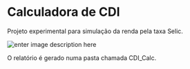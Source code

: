 # Calculadora de CDI

Projeto experimental para simulação da renda pela taxa Selic.

![enter image description here](https://i.imgur.com/Z5WDHSI.png)

O relatório é gerado numa pasta chamada CDI_Calc.